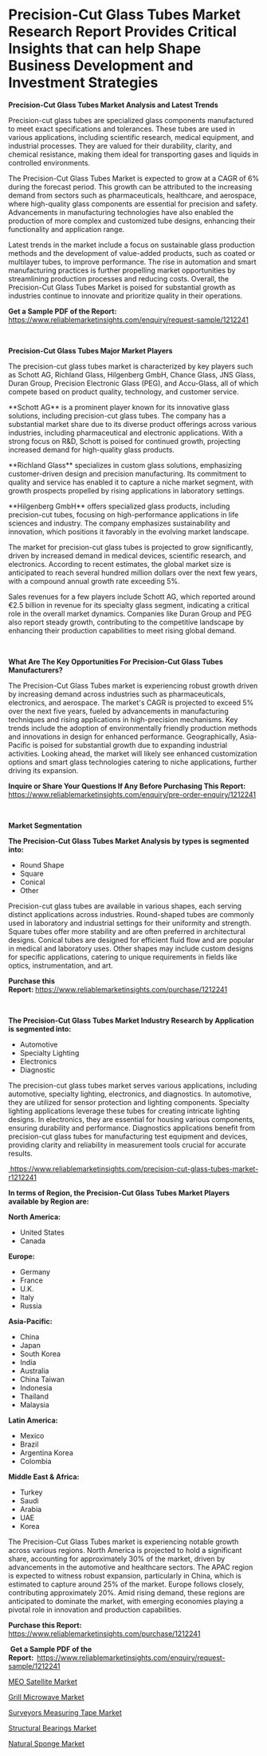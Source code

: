 <p><h1>Precision-Cut Glass Tubes Market Research Report Provides Critical Insights that can help Shape Business Development and Investment Strategies</h1></p><p><strong>Precision-Cut Glass Tubes Market Analysis and Latest Trends</strong></p>
<p><p>Precision-cut glass tubes are specialized glass components manufactured to meet exact specifications and tolerances. These tubes are used in various applications, including scientific research, medical equipment, and industrial processes. They are valued for their durability, clarity, and chemical resistance, making them ideal for transporting gases and liquids in controlled environments.</p><p>The Precision-Cut Glass Tubes Market is expected to grow at a CAGR of 6% during the forecast period. This growth can be attributed to the increasing demand from sectors such as pharmaceuticals, healthcare, and aerospace, where high-quality glass components are essential for precision and safety. Advancements in manufacturing technologies have also enabled the production of more complex and customized tube designs, enhancing their functionality and application range.</p><p>Latest trends in the market include a focus on sustainable glass production methods and the development of value-added products, such as coated or multilayer tubes, to improve performance. The rise in automation and smart manufacturing practices is further propelling market opportunities by streamlining production processes and reducing costs. Overall, the Precision-Cut Glass Tubes Market is poised for substantial growth as industries continue to innovate and prioritize quality in their operations.</p></p>
<p><strong>Get a Sample PDF of the Report:&nbsp;</strong> <a href="https://www.reliablemarketinsights.com/enquiry/request-sample/1212241?utm_campaign=1197&utm_medium=2&utm_source=Github&utm_content=ia&utm_term=06102024&utm_id=precision-cut-glass-tubes">https://www.reliablemarketinsights.com/enquiry/request-sample/1212241</a></p>
<p>&nbsp;</p>
<p><strong>Precision-Cut Glass Tubes Major Market Players</strong></p>
<p><p>The precision-cut glass tubes market is characterized by key players such as Schott AG, Richland Glass, Hilgenberg GmbH, Chance Glass, JNS Glass, Duran Group, Precision Electronic Glass (PEG), and Accu-Glass, all of which compete based on product quality, technology, and customer service.</p><p>**Schott AG** is a prominent player known for its innovative glass solutions, including precision-cut glass tubes. The company has a substantial market share due to its diverse product offerings across various industries, including pharmaceutical and electronic applications. With a strong focus on R&D, Schott is poised for continued growth, projecting increased demand for high-quality glass products.</p><p>**Richland Glass** specializes in custom glass solutions, emphasizing customer-driven design and precision manufacturing. Its commitment to quality and service has enabled it to capture a niche market segment, with growth prospects propelled by rising applications in laboratory settings.</p><p>**Hilgenberg GmbH** offers specialized glass products, including precision-cut tubes, focusing on high-performance applications in life sciences and industry. The company emphasizes sustainability and innovation, which positions it favorably in the evolving market landscape.</p><p>The market for precision-cut glass tubes is projected to grow significantly, driven by increased demand in medical devices, scientific research, and electronics. According to recent estimates, the global market size is anticipated to reach several hundred million dollars over the next few years, with a compound annual growth rate exceeding 5%.</p><p>Sales revenues for a few players include Schott AG, which reported around €2.5 billion in revenue for its specialty glass segment, indicating a critical role in the overall market dynamics. Companies like Duran Group and PEG also report steady growth, contributing to the competitive landscape by enhancing their production capabilities to meet rising global demand.</p></p>
<p>&nbsp;</p>
<p><strong>What Are The Key Opportunities For Precision-Cut Glass Tubes Manufacturers?</strong></p>
<p><p>The Precision-Cut Glass Tubes market is experiencing robust growth driven by increasing demand across industries such as pharmaceuticals, electronics, and aerospace. The market's CAGR is projected to exceed 5% over the next five years, fueled by advancements in manufacturing techniques and rising applications in high-precision mechanisms. Key trends include the adoption of environmentally friendly production methods and innovations in design for enhanced performance. Geographically, Asia-Pacific is poised for substantial growth due to expanding industrial activities. Looking ahead, the market will likely see enhanced customization options and smart glass technologies catering to niche applications, further driving its expansion.</p></p>
<p><strong>Inquire or Share Your Questions If Any Before Purchasing This Report:</strong> <a href="https://www.reliablemarketinsights.com/enquiry/pre-order-enquiry/1212241?utm_campaign=1197&utm_medium=2&utm_source=Github&utm_content=ia&utm_term=06102024&utm_id=precision-cut-glass-tubes">https://www.reliablemarketinsights.com/enquiry/pre-order-enquiry/1212241</a></p>
<p>&nbsp;</p>
<p><strong>Market Segmentation</strong></p>
<p><strong>The Precision-Cut Glass Tubes Market Analysis by types is segmented into:</strong></p>
<p><ul><li>Round Shape</li><li>Square</li><li>Conical</li><li>Other</li></ul></p>
<p><p>Precision-cut glass tubes are available in various shapes, each serving distinct applications across industries. Round-shaped tubes are commonly used in laboratory and industrial settings for their uniformity and strength. Square tubes offer more stability and are often preferred in architectural designs. Conical tubes are designed for efficient fluid flow and are popular in medical and laboratory uses. Other shapes may include custom designs for specific applications, catering to unique requirements in fields like optics, instrumentation, and art.</p></p>
<p><strong>Purchase this Report:&nbsp;</strong><a href="https://www.reliablemarketinsights.com/purchase/1212241?utm_campaign=1197&utm_medium=2&utm_source=Github&utm_content=ia&utm_term=06102024&utm_id=precision-cut-glass-tubes">https://www.reliablemarketinsights.com/purchase/1212241</a></p>
<p>&nbsp;</p>
<p><strong>The Precision-Cut Glass Tubes Market Industry Research by Application is segmented into:</strong></p>
<p><ul><li>Automotive</li><li>Specialty Lighting</li><li>Electronics</li><li>Diagnostic</li></ul></p>
<p><p>The precision-cut glass tubes market serves various applications, including automotive, specialty lighting, electronics, and diagnostics. In automotive, they are utilized for sensor protection and lighting components. Specialty lighting applications leverage these tubes for creating intricate lighting designs. In electronics, they are essential for housing various components, ensuring durability and performance. Diagnostics applications benefit from precision-cut glass tubes for manufacturing test equipment and devices, providing clarity and reliability in measurement tools crucial for accurate results.</p></p>
<p><a href="https://www.reliablemarketinsights.com/precision-cut-glass-tubes-market-r1212241?utm_campaign=1197&utm_medium=2&utm_source=Github&utm_content=ia&utm_term=06102024&utm_id=precision-cut-glass-tubes">&nbsp;https://www.reliablemarketinsights.com/precision-cut-glass-tubes-market-r1212241</a></p>
<p><strong>In terms of Region, the Precision-Cut Glass Tubes Market Players available by Region are:</strong></p>
<p>
    <p> <strong> North America: </strong>
        <ul>
            <li>United States</li>
            <li>Canada</li>
        </ul>
        </p> 
    <p> <strong> Europe: </strong>
        <ul>
            <li>Germany</li>
            <li>France</li>
            <li>U.K.</li>
            <li>Italy</li>
            <li>Russia</li>
        </ul>
        </p> 
    <p> <strong> Asia-Pacific: </strong>
        <ul>
            <li>China</li>
            <li>Japan</li>
            <li>South Korea</li>
            <li>India</li>
            <li>Australia</li>
            <li>China Taiwan</li>
            <li>Indonesia</li>
            <li>Thailand</li>
            <li>Malaysia</li>
        </ul>
        </p> 
    <p> <strong> Latin America: </strong>
        <ul>
            <li>Mexico</li>
            <li>Brazil</li>
            <li>Argentina Korea</li>
            <li>Colombia</li>
        </ul>
        </p> 
    <p> <strong> Middle East & Africa: </strong>
        <ul>
            <li>Turkey</li>
            <li>Saudi</li>
            <li>Arabia</li>
            <li>UAE</li>
            <li>Korea</li>
        </ul>
    </p>
    </p>
<p><p>The Precision-Cut Glass Tubes market is experiencing notable growth across various regions. North America is projected to hold a significant share, accounting for approximately 30% of the market, driven by advancements in the automotive and healthcare sectors. The APAC region is expected to witness robust expansion, particularly in China, which is estimated to capture around 25% of the market. Europe follows closely, contributing approximately 20%. Amid rising demand, these regions are anticipated to dominate the market, with emerging economies playing a pivotal role in innovation and production capabilities.</p></p>
<p><strong>Purchase this Report: </strong><a href="https://www.reliablemarketinsights.com/purchase/1212241?utm_campaign=1197&utm_medium=2&utm_source=Github&utm_content=ia&utm_term=06102024&utm_id=precision-cut-glass-tubes">https://www.reliablemarketinsights.com/purchase/1212241</a></p>
<p>&nbsp;<strong>Get a Sample PDF of the Report:&nbsp;&nbsp;</strong><a href="https://www.reliablemarketinsights.com/enquiry/request-sample/1212241?utm_campaign=1197&utm_medium=2&utm_source=Github&utm_content=ia&utm_term=06102024&utm_id=precision-cut-glass-tubes">https://www.reliablemarketinsights.com/enquiry/request-sample/1212241</a></p>
<p><strong></strong></p>
<p><p><a href="https://www.linkedin.com/pulse/in-depth-meo-satellite-market-review-size-share-49cagr-vizge?utm_campaign=1197&utm_medium=2&utm_source=Github&utm_content=ia&utm_term=06102024&utm_id=precision-cut-glass-tubes">MEO Satellite Market</a></p><p><a href="https://www.linkedin.com/pulse/grill-microwave-market-strategic-insights-product-evolution-mhyee?utm_campaign=1197&utm_medium=2&utm_source=Github&utm_content=ia&utm_term=06102024&utm_id=precision-cut-glass-tubes">Grill Microwave Market</a></p><p><a href="https://www.linkedin.com/pulse/surveyors-measuring-tape-market-growth-segmentation-regional-vt7ec?utm_campaign=1197&utm_medium=2&utm_source=Github&utm_content=ia&utm_term=06102024&utm_id=precision-cut-glass-tubes">Surveyors Measuring Tape Market</a></p><p><a href="https://www.linkedin.com/pulse/unveiling-market-trends-global-structural-bearings-growth-4ccwf?utm_campaign=1197&utm_medium=2&utm_source=Github&utm_content=ia&utm_term=06102024&utm_id=precision-cut-glass-tubes">Structural Bearings Market</a></p><p><a href="https://www.linkedin.com/pulse/competitive-intelligence-natural-sponge-market-key-players-strategies-zzylc?utm_campaign=1197&utm_medium=2&utm_source=Github&utm_content=ia&utm_term=06102024&utm_id=precision-cut-glass-tubes">Natural Sponge Market</a></p></p>